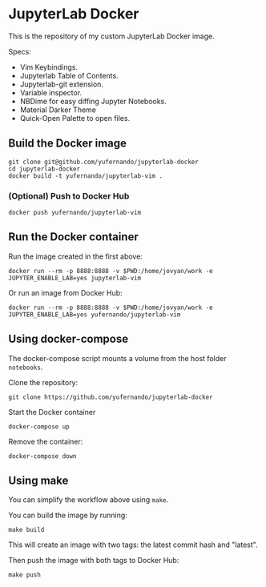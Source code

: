 # JupyterLab Docker

This is the repository of my custom JupyterLab Docker image. 

Specs:

- Vim Keybindings.
- Jupyterlab Table of Contents.
- Jupyterlab-git extension.
- Variable inspector.
- NBDime for easy diffing Jupyter Notebooks.
- Material Darker Theme
- Quick-Open Palette to open files.

## Build the Docker image

```
git clone git@github.com/yufernando/jupyterlab-docker
cd jupyterlab-docker
docker build -t yufernando/jupyterlab-vim .
```

### (Optional) Push to Docker Hub

```
docker push yufernando/jupyterlab-vim
```

## Run the Docker container

Run the image created in the first above:
```
docker run --rm -p 8888:8888 -v $PWD:/home/jovyan/work -e JUPYTER_ENABLE_LAB=yes jupyterlab-vim
```

Or run an image from Docker Hub:
```
docker run --rm -p 8888:8888 -v $PWD:/home/jovyan/work -e JUPYTER_ENABLE_LAB=yes yufernando/jupyterlab-vim
```

## Using docker-compose

The docker-compose script mounts a volume from the host folder `notebooks`.

Clone the repository:

`git clone https://github.com/yufernando/jupyterlab-docker`

Start the Docker container

`docker-compose up`

Remove the container:

`docker-compose down`

## Using make

You can simplify the workflow above using `make`. 

You can build the image by running:
```
make build
```

This will create an image with two tags: the latest commit hash and "latest".

Then push the image with both tags to Docker Hub:

```
make push
```
